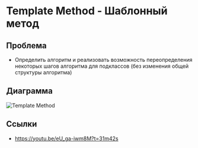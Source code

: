 # Template Method - Шаблонный метод

## Проблема

* Определить алгоритм и реализовать возможность переопределения некоторых шагов алгоритма
    для подклассов (без изменения общей структуры алгоритма)

## Диаграмма

![Template Method](uml.png)

## Ссылки

* https://youtu.be/eU_ga-iwm8M?t=31m42s